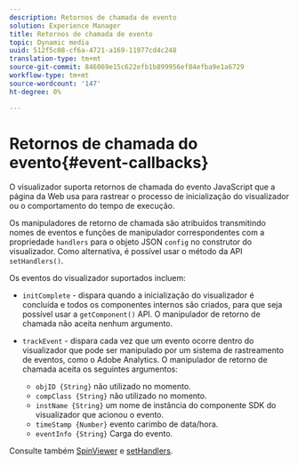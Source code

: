 ```yaml
---
description: Retornos de chamada de evento
solution: Experience Manager
title: Retornos de chamada de evento
topic: Dynamic media
uuid: 512f5c08-cf6a-4721-a169-11977cd4c248
translation-type: tm+mt
source-git-commit: 846069e15c622efb1b899956ef84efba9e1a6729
workflow-type: tm+mt
source-wordcount: '147'
ht-degree: 0%

---
```



# Retornos de chamada do evento{#event-callbacks}

O visualizador suporta retornos de chamada do evento JavaScript que a página da Web usa para rastrear o processo de inicialização do visualizador ou o comportamento do tempo de execução.

Os manipuladores de retorno de chamada são atribuídos transmitindo nomes de eventos e funções de manipulador correspondentes com a propriedade `handlers` para o objeto JSON `config` no construtor do visualizador. Como alternativa, é possível usar o método da API `setHandlers()`.

Os eventos do visualizador suportados incluem:

* `initComplete` - dispara quando a inicialização do visualizador é concluída e todos os componentes internos são criados, para que seja possível usar a  `getComponent()` API. O manipulador de retorno de chamada não aceita nenhum argumento.

* `trackEvent` - dispara cada vez que um evento ocorre dentro do visualizador que pode ser manipulado por um sistema de rastreamento de eventos, como o Adobe Analytics. O manipulador de retorno de chamada aceita os seguintes argumentos:

   * `objID {String}` não utilizado no momento.
   * `compClass {String}` não utilizado no momento.
   * `instName {String}` um nome de instância do componente SDK do visualizador que acionou o evento.
   * `timeStamp {Number}` evento carimbo de data/hora.
   * `eventInfo {String}` Carga do evento.

Consulte também [SpinViewer](../../c-html5-s7-aem-asset-viewers/c-html5-spin-viewer-about/c-html5-spin-viewer-javascriptapiref/r-html5-spin-viewer-javascriptapiref-spinviewer.md#reference-59b70dd7b58c43059bd85e3295441195) e [setHandlers](../../c-html5-s7-aem-asset-viewers/c-html5-spin-viewer-about/c-html5-spin-viewer-javascriptapiref/r-html5-spin-viewer-javascriptapiref-sethandlers.md#reference-d2223794fb45440094e9fdb5e9b73bef).
